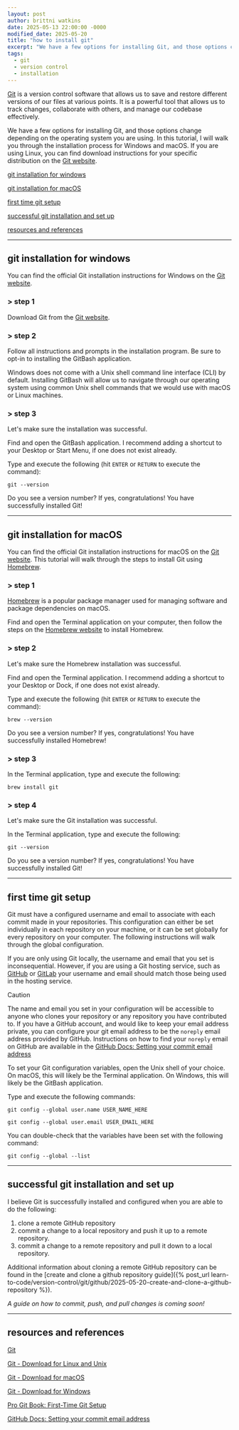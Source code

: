 ```yaml
---
layout: post
author: brittni watkins
date: 2025-05-13 22:00:00 -0000
modified_date: 2025-05-20
title: "how to install git"
excerpt: "We have a few options for installing Git, and those options change depending on the operating system you are using.  In this tutorial, I will walk you through the installation process for Windows and macOS."
tags:
  - git
  - version control
  - installation
---
```


[Git](https://git-scm.com/) is a version control software that allows us to save and restore different versions of our files at various points. It is a powerful tool that allows us to track changes, collaborate with others, and manage our codebase effectively.

We have a few options for installing Git, and those options change depending on the operating system you are using.  In this tutorial, I will walk you through the installation process for Windows and macOS.  If you are using Linux, you can find download instructions for your specific distribution on the [Git website](https://git-scm.com/downloads/linux).

[git installation for windows](#git-installation-for-windows)

[git installation for macOS](#git-installation-for-macos)

[first time git setup](#first-time-git-setup)

[successful git installation and set up](#successful-git-installation-and-set-up)

[resources and references](#resources-and-references)

----

## git installation for windows

You can find the official Git installation instructions for Windows on the [Git website](https://git-scm.com/downloads/win).

### > step 1

Download Git from the [Git website](https://git-scm.com/downloads/win).

### > step 2

Follow all instructions and prompts in the installation program.  Be sure to opt-in to installing the GitBash application. 

Windows does not come with a Unix shell command line interface (CLI) by default.  Installing GitBash will allow us to navigate through our operating system using common Unix shell commands that we would use with macOS or Linux machines.

### > step 3

Let's make sure the installation was successful.

Find and open the GitBash application. I recommend adding a shortcut to your Desktop or Start Menu, if one does not exist already.

Type and execute the following (hit `ENTER` or `RETURN` to execute the command):

```shell
git --version
```

Do you see a version number? If yes, congratulations! You have successfully installed Git!

----

## git installation for macOS

You can find the official Git installation instructions for macOS on the [Git website](https://git-scm.com/downloads/mac).  This tutorial will walk through the steps to install Git using [Homebrew](https://brew.sh/).

### > step 1

[Homebrew](https://brew.sh/) is a popular package manager used for managing software and package dependencies on macOS.

Find and open the Terminal application on your computer, then follow the steps on the [Homebrew website](https://brew.sh/) to install Homebrew.

### > step 2

Let's make sure the Homebrew installation was successful.

Find and open the Terminal application. I recommend adding a shortcut to your Desktop or Dock, if one does not exist already.

Type and execute the following (hit `ENTER` or `RETURN` to execute the command):

```shell
brew --version
```

Do you see a version number? If yes, congratulations! You have successfully installed Homebrew!

### > step 3

In the Terminal application, type and execute the following:

```shell
brew install git
```

### > step 4

Let's make sure the Git installation was successful.

In the Terminal application, type and execute the following:

```shell
git --version
```

Do you see a version number? If yes, congratulations! You have successfully installed Git!

----

## first time git setup

Git must have a configured username and email to associate with each commit made in your repositories. This configuration can either be set individually in each repository on your machine, or it can be set globally for every repository on your computer. The following instructions will walk through the global configuration.

If you are only using Git locally, the username and email that you set is inconsequential. However, if you are using a Git hosting service, such as [GitHub](https://github.com/) or [GitLab](https://about.gitlab.com/) your username and email should match those being used in the hosting service.

> [!CAUTION]
> The name and email you set in your configuration will be accessible to anyone who clones your repository or any repository you have contributed to.
> If you have a GitHub account, and would like to keep your email address private, you can configure your git email address to be the `noreply` email address provided by GitHub.
> Instructions on how to find your `noreply` email on GitHub are available in the [GitHub Docs: Setting your commit email address](https://docs.github.com/en/account-and-profile/setting-up-and-managing-your-personal-account-on-github/managing-email-preferences/setting-your-commit-email-address)

To set your Git configuration variables, open the Unix shell of your choice. On macOS, this will likely be the Terminal application. On Windows, this will likely be the GitBash application.

Type and execute the following commands:

```shell
git config --global user.name USER_NAME_HERE
```

```shell
git config --global user.email USER_EMAIL_HERE
```

You can double-check that the variables have been set with the following command:

```shell
git config --global --list
```

----

## successful git installation and set up

I believe Git is successfully installed and configured when you are able to do the following:

1. clone a remote GitHub repository
1. commit a change to a local repository and push it up to a remote repository.
1. commit a change to a remote repository and pull it down to a local repository.

Additional information about cloning a remote GitHub repository can be found in the [create and clone a github repository guide]({% post_url learn-to-code/version-control/git/github/2025-05-20-create-and-clone-a-github-repository %}).

*A guide on how to commit, push, and pull changes is coming soon!*

<!-- TODO - link to commit, push, and pull post -->

----

## resources and references

[Git](https://git-scm.com/)

[Git - Download for Linux and Unix](https://git-scm.com/downloads/linux)

[Git - Download for macOS](https://git-scm.com/downloads/mac)

[Git - Download for Windows](https://git-scm.com/downloads/win)

[Pro Git Book: First-Time Git Setup](https://git-scm.com/book/ms/v2/Getting-Started-First-Time-Git-Setup)

[GitHub Docs: Setting your commit email address](https://docs.github.com/en/account-and-profile/setting-up-and-managing-your-personal-account-on-github/managing-email-preferences/setting-your-commit-email-address)
